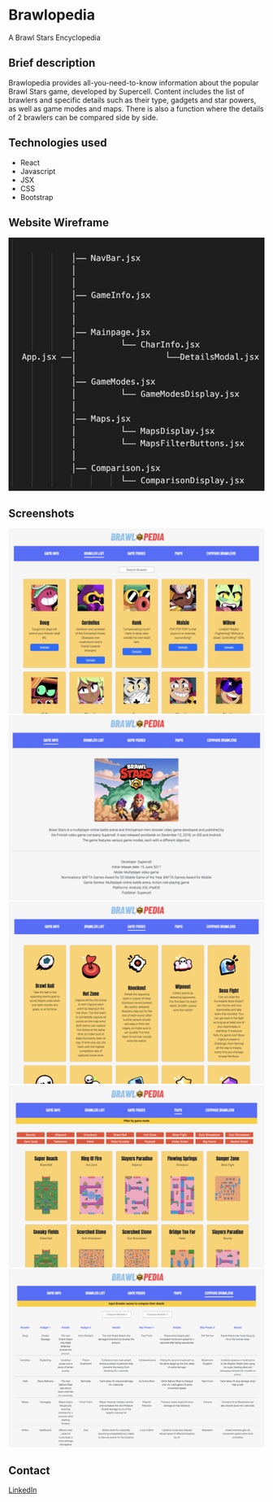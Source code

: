 # Brawlopedia

A Brawl Stars Encyclopedia

## Brief description

Brawlopedia provides all-you-need-to-know information about the popular Brawl Stars game, developed by Supercell. Content includes the list of brawlers and specific details such as their type, gadgets and star powers, as well as game modes and maps. There is also a function where the details of 2 brawlers can be compared side by side.

## Technologies used

- React
- Javascript
- JSX
- CSS
- Bootstrap

## Website Wireframe

![Brawlopedia Wireframe](BrawlopediaWireframe.png)

## Screenshots

![Game Info page](BrawlerList.png)
![Brawler List page with search function](GameInfo.png)
![Game Modes page](GameModes.png)
![Maps page with filter buttons](Maps.png)
![Compare Brawlers page with comparison search function](CompareBrawlers.png)

## Contact

[LinkedIn](https://www.linkedin.com/in/jolynn-khoo/)

